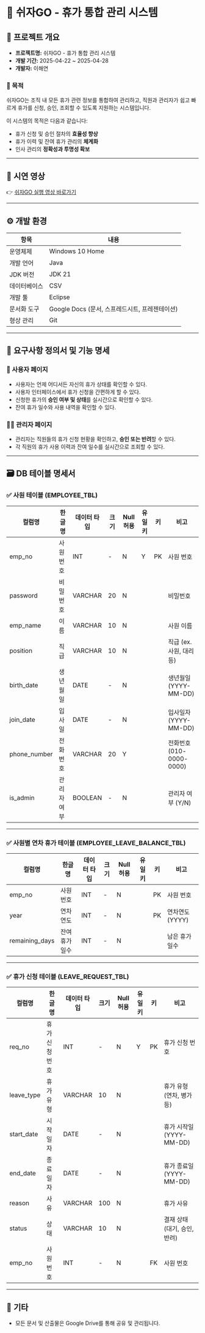 # 🛫 쉬자GO - 휴가 통합 관리 시스템

## 📌 프로젝트 개요

- **프로젝트명:** 쉬자GO - 휴가 통합 관리 시스템  
- **개발 기간:** 2025-04-22 ~ 2025-04-28  
- **개발자:** 이해연

### 🎯 목적

쉬자GO는 조직 내 모든 휴가 관련 정보를 통합하여 관리하고, 직원과 관리자가 쉽고 빠르게 휴가를 신청, 승인, 조회할 수 있도록 지원하는 시스템입니다.

이 시스템의 목적은 다음과 같습니다:

- 휴가 신청 및 승인 절차의 **효율성 향상**
- 휴가 이력 및 잔여 휴가 관리의 **체계화**
- 인사 관리의 **정확성과 투명성 확보**

---

## 🎥 시연 영상

👉 [쉬자GO 실행 영상 바로가기](https://youtu.be/wJiX-39jE6A?si=dI2iRURu6qcUJV3p)

---

## ⚙️ 개발 환경

| 항목         | 내용                                                         |
|--------------|--------------------------------------------------------------|
| 운영체제     | Windows 10 Home                                               |
| 개발 언어     | Java                                                         |
| JDK 버전     | JDK 21                                                       |
| 데이터베이스 | CSV                                                          |
| 개발 툴      | Eclipse                                                      |
| 문서화 도구   | Google Docs (문서, 스프레드시트, 프레젠테이션)             |
| 형상 관리     | Git                                                       |

---

## 📝 요구사항 정의서 및 기능 명세

### 👤 사용자 페이지

- 사용자는 언제 어디서든 자신의 휴가 상태를 확인할 수 있다.
- 사용자 인터페이스에서 휴가 신청을 간편하게 할 수 있다.
- 신청한 휴가의 **승인 여부 및 상태**를 실시간으로 확인할 수 있다.
- 잔여 휴가 일수와 사용 내역을 확인할 수 있다.

### 🧑‍💼 관리자 페이지

- 관리자는 직원들의 휴가 신청 현황을 확인하고, **승인 또는 반려**할 수 있다.
- 각 직원의 휴가 사용 이력과 잔여 일수를 실시간으로 조회할 수 있다.

---

## 🗃️ DB 테이블 명세서

### ✅ 사원 테이블 (EMPLOYEE_TBL)

| 컬럼명        | 한글명     | 데이터 타입 | 크기 | Null 허용 | 유일키 | 키  | 비고                       |
|---------------|------------|--------------|------|-----------|--------|-----|----------------------------|
| emp_no        | 사원번호   | INT          | -    | N         | Y      | PK  | 사원 번호                  |
| password      | 비밀번호   | VARCHAR      | 20   | N         |        |     | 비밀번호                   |
| emp_name      | 이름       | VARCHAR      | 10   | N         |        |     | 사원 이름                  |
| position      | 직급       | VARCHAR      | 10   | N         |        |     | 직급 (ex. 사원, 대리 등)   |
| birth_date    | 생년월일   | DATE         | -    | N         |        |     | 생년월일 (YYYY-MM-DD)      |
| join_date     | 입사일     | DATE         | -    | N         |        |     | 입사일자 (YYYY-MM-DD)      |
| phone_number  | 전화번호   | VARCHAR      | 20   | Y         |        |     | 전화번호 (010-0000-0000)   |
| is_admin      | 관리자 여부| BOOLEAN      | -    | N         |        |     | 관리자 여부 (Y/N)          |

---

### ✅ 사원별 연차 휴가 테이블 (EMPLOYEE_LEAVE_BALANCE_TBL)

| 컬럼명         | 한글명         | 데이터 타입 | 크기 | Null 허용 | 유일키 | 키  | 비고            |
|----------------|----------------|--------------|------|-----------|--------|-----|-----------------|
| emp_no         | 사원 번호      | INT          | -    | N         |        | PK  | 사원 번호       |
| year           | 연차 연도      | INT          | -    | N         |        | PK  | 연차연도 (YYYY) |
| remaining_days | 잔여 휴가 일수 | INT          | -    | N         |        |     | 남은 휴가 일수  |

---

### ✅ 휴가 신청 테이블 (LEAVE_REQUEST_TBL)

| 컬럼명     | 한글명         | 데이터 타입 | 크기 | Null 허용 | 유일키 | 키  | 비고                          |
|------------|----------------|--------------|------|-----------|--------|-----|-------------------------------|
| req_no     | 휴가 신청 번호 | INT          | -    | N         | Y      | PK  | 휴가 신청 번호                |
| leave_type | 휴가 유형      | VARCHAR      | 10   | N         |        |     | 휴가 유형 (연차, 병가 등)     |
| start_date | 시작일자       | DATE         | -    | N         |        |     | 휴가 시작일 (YYYY-MM-DD)      |
| end_date   | 종료일자       | DATE         | -    | N         |        |     | 휴가 종료일 (YYYY-MM-DD)      |
| reason     | 사유           | VARCHAR      | 100  | N         |        |     | 휴가 사유                     |
| status     | 상태           | VARCHAR      | 10   | N         |        |     | 결재 상태 (대기, 승인, 반려) |
| emp_no     | 사원 번호      | INT          | -    | N         |        | FK  | 사원 번호                     |

---

## 📂 기타

- 모든 문서 및 산출물은 Google Drive를 통해 공유 및 관리됩니다.
